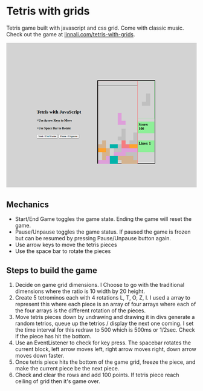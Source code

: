 # Tetris with grids

Tetris game built with javascript and css grid. Come with classic music. Check out the game at [linnali.com/tetris-with-grids](https://linnali.com/tetris-with-grids/).

![screenshot of tetris with grid](/tetris-with-grid-screenshot-1.png)

## Mechanics

- Start/End Game toggles the game state. Ending the game will reset the game.
- Pause/Unpause toggles the game status. If paused the game is frozen but can be resumed by pressing Pause/Unpause button again.
- Use arrow keys to move the tetris pieces
- Use the space bar to rotate the pieces

## Steps to build the game

1. Decide on game grid dimensions. I Choose to go with the traditional dimensions where the ratio is 10 width by 20 height.
2. Create 5 tetrominos each with 4 rotations
   L, T, O, Z, I. I used a array to represent this where each piece is an array of four arrays where each of the four arrays is the different rotation of the pieces.
3. Move tetris pieces down by undrawing and drawing it in divs
   generate a random tetrios, queue up the tetrios / display the next one coming. I set the time interval for this redraw to 500 which is 500ms or 1/2sec. Check if the piece has hit the bottom.
4. Use an EventListener to check for key press. The spacebar rotates the current block, left arrow moves left, right arrow moves right, down arrow moves down faster.
5. Once tetris piece hits the bottom of the game grid, freeze the piece, and make the current piece be the next piece.
6. Check and clear the rows and add 100 points. If tetris piece reach ceiling of grid then it's game over.
